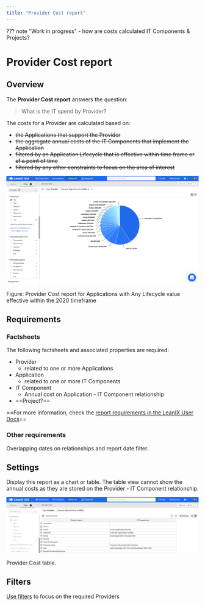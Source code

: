```yaml
---
title: "Provider Cost report"
---
```


??? note "Work in progress"
    - how are costs calculated IT Components & Projects? 

# Provider Cost report

## Overview

The **Provider Cost report** answers the question:

>What is the IT spend by Provider?

The costs for a Provider are calculated based on:

- ~~the Applications that support the Provider~~
- ~~the aggregate annual costs of the IT Components that implement the Application~~
- ~~filtered by an Application Lifecycle that is effective within time frame or at a point of time~~
- ~~filtered by any other constraints to focus on the area of interest~~

![Provider Cost report](/assets/images/cost-provider.png)

<p id="caption">Figure: Provider Cost report for Applications with Any Lifecycle value effective within the 2020 timeframe</p>

## Requirements

### Factsheets

The following factsheets and associated properties are required:

- Provider
    - related to one or more Applications
- Application
    - related to one or more IT Components
- IT Component
    - Annual cost on Application - IT Component relationship
- ==Project?==

==For more information, check the [report requirements in the LeanIX User Docs](https://docs.leanix.net/docs/report-overview)==

### Other requirements

Overlapping dates on relationships and report date filter.
<!-- See https://docs.leanix.net/docs/insights-through-reports#knowledge-about--relations-in-eg-application-landscape -->

## Settings 

Display this report as a chart or table. The table view cannot show the annual costs as they are stored on the Provider - IT Component relationship.

![Provider Cost report](/assets/images/cost-provider-table.png)

<p id="caption">Provider Cost table.</p>


## Filters

[Use filters][report-filters] to focus on the required Providers

<!-- other links -->

[report-filters]: https://docs.leanix.net/docs/searching-and-filtering-functions-in-leanix#searching-in-reports
